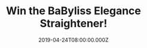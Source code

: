 ---
campaign-uuid: "c-edcca375-7959-4736-a90f-c901fc4dad6d"
type: "Competition"
category: "Gifts"
date: "2019-04-24T08:00:00.000Z"
end-date: "2019-05-24T22:59:00.000Z"
disable-form: false
is_promoted: true
has_entry_page: true
title: "Win the BaByliss Elegance Straightener!"
competition-description: "<p>Nothing better than achieving beautiful salon sleek hair.\
  \ Soft, smooth and shiny hair… We want you to look your best that is why we are\
  \ giving you the chance of winning the BaByliss Pro 235 Elegance Straightener. Designed\
  \ with curved housing, the Pro 235 Elegance straightener gives you the freedom to\
  \ straighten and curl your hair.</p>\n<p>Ready to show your perfect hair anywhere\
  \ you go? Click below for a chance to win.</p>\n"
hero-header: "Win the BaByliss Elegance Straightener!"
terms-confirmation: "N/A"
banner-img: "https://assets.expresslyapp.com/asset-fcc37d97-d7e5-4f12-b643-98058c666cd5.jpg"
logo-left-href: "http://club.expressly.io"
logo-left-image: "https://assets.expresslyapp.com/asset-f2f51da9-f638-4123-955e-ab6e7f4b0d14.jpg"
logo-left-title: "Expressly Club"
bg-image-hero: "https://assets.expresslyapp.com/asset-0044a679-c93c-40a8-a351-21850be78374.jpg"
bg-image-first: "https://assets.expresslyapp.com/asset-4cd5569b-0afa-47e7-a4e6-315aef548255.jpg"
section1-content: "<p>The BaByliss Pro 235 Elegance Straightener provides Salon results\
  \ at home. Reaching a top 235ºC salon temperature and ready to use in just 15 seconds,\
  \ quick, easy styling has just become achievable. The straightener features 25%\
  \ longer nano-ceramic plates, meaning you can straighten larger sections of hair\
  \ in one stroke, giving you fast results with an ultimate smooth finish.</p>\n<p>Featuring\
  \ an Advanced Ceramic heating system, this BaByliss straightener has ultra-fast\
  \ heat recovery to maintain constant high heat during use, for beautiful, sleek\
  \ hair. </p>\n<p>Enter below and it could be yours!</p>\n"
entry-title: "Win the BaByliss Elegance Straightener!"
entry-content: "<p>Enter the draw to win the BaByliss Elegance Straightener by entering\
  \ below before 23:59 on 24th of May 2019.</p>\n"
has-winner: false
prize-description: "The BaByliss Elegance Straightener!"
special-conditions: "Multiple entries are allowed up to one every day"
country-restrictions:
- "GB"
---